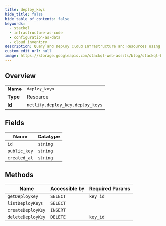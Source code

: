 ```yaml
---
title: deploy_keys
hide_title: false
hide_table_of_contents: false
keywords:
  - stackql
  - infrastructure-as-code
  - configuration-as-data
  - cloud inventory
description: Query and Deploy Cloud Infrastructure and Resources using SQL
custom_edit_url: null
image: https://storage.googleapis.com/stackql-web-assets/blog/stackql-blog-post-featured-image.png
---
```

  
    

## Overview
<table><tbody>
<tr><td><b>Name</b></td><td><code>deploy_keys</code></td></tr>
<tr><td><b>Type</b></td><td>Resource</td></tr>
<tr><td><b>Id</b></td><td><code>netlify.deploy_key.deploy_keys</code></td></tr>
</tbody></table>

## Fields
| Name | Datatype |
| ---- | -------- |
| `id` | `string` |
| `public_key` | `string` |
| `created_at` | `string` |
## Methods
| Name | Accessible by | Required Params |
| ---- | ------------- | --------------- |
| `getDeployKey` | `SELECT` | `key_id` |
| `listDeployKeys` | `SELECT` |  |
| `createDeployKey` | `INSERT` |  |
| `deleteDeployKey` | `DELETE` | `key_id` |
